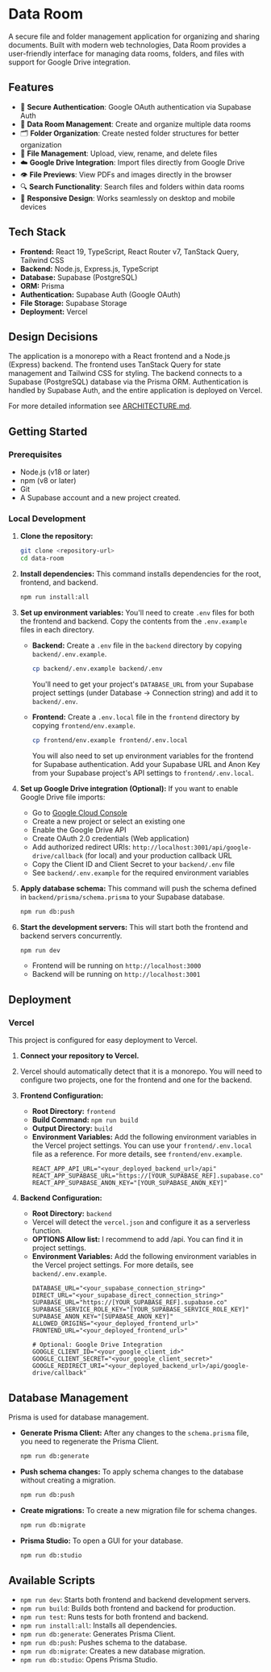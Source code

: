 # Data Room

A secure file and folder management application for organizing and sharing documents. Built with modern web technologies, Data Room provides a user-friendly interface for managing data rooms, folders, and files with support for Google Drive integration.

## Features

- 🔐 **Secure Authentication**: Google OAuth authentication via Supabase Auth
- 📁 **Data Room Management**: Create and organize multiple data rooms
- 🗂️ **Folder Organization**: Create nested folder structures for better organization
- 📄 **File Management**: Upload, view, rename, and delete files
- ☁️ **Google Drive Integration**: Import files directly from Google Drive
- 👁️ **File Previews**: View PDFs and images directly in the browser
- 🔍 **Search Functionality**: Search files and folders within data rooms
- 📱 **Responsive Design**: Works seamlessly on desktop and mobile devices

## Tech Stack

-   **Frontend:** React 19, TypeScript, React Router v7, TanStack Query, Tailwind CSS
-   **Backend:** Node.js, Express.js, TypeScript
-   **Database:** Supabase (PostgreSQL)
-   **ORM:** Prisma
-   **Authentication:** Supabase Auth (Google OAuth)
-   **File Storage:** Supabase Storage
-   **Deployment:** Vercel

## Design Decisions

The application is a monorepo with a React frontend and a Node.js (Express) backend.
The frontend uses TanStack Query for state management and Tailwind CSS for styling.
The backend connects to a Supabase (PostgreSQL) database via the Prisma ORM.
Authentication is handled by Supabase Auth, and the entire application is deployed on Vercel.

For more detailed information see [ARCHITECTURE.md](ARCHITECTURE.md).

## Getting Started

### Prerequisites

-   Node.js (v18 or later)
-   npm (v8 or later)
-   Git
-   A Supabase account and a new project created.

### Local Development

1.  **Clone the repository:**
    ```bash
    git clone <repository-url>
    cd data-room
    ```

2.  **Install dependencies:**
    This command installs dependencies for the root, frontend, and backend.
    ```bash
    npm run install:all
    ```

3.  **Set up environment variables:**
    You'll need to create `.env` files for both the frontend and backend. Copy the contents from the `.env.example` files in each directory.

    -   **Backend:** Create a `.env` file in the `backend` directory by copying `backend/.env.example`.
        ```bash
        cp backend/.env.example backend/.env
        ```
        You'll need to get your project's `DATABASE_URL` from your Supabase project settings (under Database -> Connection string) and add it to `backend/.env`.

    -   **Frontend:** Create a `.env.local` file in the `frontend` directory by copying `frontend/env.example`.
        ```bash
        cp frontend/env.example frontend/.env.local
        ```
        You will also need to set up environment variables for the frontend for Supabase authentication. Add your Supabase URL and Anon Key from your Supabase project's API settings to `frontend/.env.local`.


4.  **Set up Google Drive integration (Optional):**
    If you want to enable Google Drive file imports:
    
    - Go to [Google Cloud Console](https://console.cloud.google.com)
    - Create a new project or select an existing one
    - Enable the Google Drive API
    - Create OAuth 2.0 credentials (Web application)
    - Add authorized redirect URIs: `http://localhost:3001/api/google-drive/callback` (for local) and your production callback URL
    - Copy the Client ID and Client Secret to your `backend/.env` file
    - See `backend/.env.example` for the required environment variables

5.  **Apply database schema:**
    This command will push the schema defined in `backend/prisma/schema.prisma` to your Supabase database.
    ```bash
    npm run db:push
    ```

6.  **Start the development servers:**
    This will start both the frontend and backend servers concurrently.
    ```bash
    npm run dev
    ```
    -   Frontend will be running on `http://localhost:3000`
    -   Backend will be running on `http://localhost:3001`

## Deployment

### Vercel

This project is configured for easy deployment to Vercel.

1.  **Connect your repository to Vercel.**
2.  Vercel should automatically detect that it is a monorepo. You will need to configure two projects, one for the frontend and one for the backend.
3.  **Frontend Configuration:**
    -   **Root Directory:** `frontend`
    -   **Build Command:** `npm run build`
    -   **Output Directory:** `build`
    -   **Environment Variables:** Add the following environment variables in the Vercel project settings. You can use your `frontend/.env.local` file as a reference. For more details, see `frontend/env.example`.
        ```env
        REACT_APP_API_URL="<your_deployed_backend_url>/api"
        REACT_APP_SUPABASE_URL="https://[YOUR_SUPABASE_REF].supabase.co"
        REACT_APP_SUPABASE_ANON_KEY="[YOUR_SUPABASE_ANON_KEY]"
        ```

4.  **Backend Configuration:**
    -   **Root Directory:** `backend`
    -   Vercel will detect the `vercel.json` and configure it as a serverless function.
    -   **OPTIONS Allow list:** I recommend to add /api. You can find it in project settings.
    -   **Environment Variables:** Add the following environment variables in the Vercel project settings. For more details, see `backend/.env.example`.
        ```env
        DATABASE_URL="<your_supabase_connection_string>"
        DIRECT_URL="<your_supabase_direct_connection_string>"
        SUPABASE_URL="https://[YOUR_SUPABASE_REF].supabase.co"
        SUPABASE_SERVICE_ROLE_KEY="[YOUR_SUPABASE_SERVICE_ROLE_KEY]"
        SUPABASE_ANON_KEY="[SUPABASE_ANON_KEY]"
        ALLOWED_ORIGINS="<your_deployed_frontend_url>"
        FRONTEND_URL="<your_deployed_frontend_url>"
        
        # Optional: Google Drive Integration
        GOOGLE_CLIENT_ID="<your_google_client_id>"
        GOOGLE_CLIENT_SECRET="<your_google_client_secret>"
        GOOGLE_REDIRECT_URI="<your_deployed_backend_url>/api/google-drive/callback"
        ```

## Database Management

Prisma is used for database management.

-   **Generate Prisma Client:** After any changes to the `schema.prisma` file, you need to regenerate the Prisma Client.
    ```bash
    npm run db:generate
    ```
-   **Push schema changes:** To apply schema changes to the database without creating a migration.
    ```bash
    npm run db:push
    ```
-   **Create migrations:** To create a new migration file for schema changes.
    ```bash
    npm run db:migrate
    ```
-   **Prisma Studio:** To open a GUI for your database.
    ```bash
    npm run db:studio
    ```

## Available Scripts

-   `npm run dev`: Starts both frontend and backend development servers.
-   `npm run build`: Builds both frontend and backend for production.
-   `npm run test`: Runs tests for both frontend and backend.
-   `npm run install:all`: Installs all dependencies.
-   `npm run db:generate`: Generates Prisma Client.
-   `npm run db:push`: Pushes schema to the database.
-   `npm run db:migrate`: Creates a new database migration.
-   `npm run db:studio`: Opens Prisma Studio.